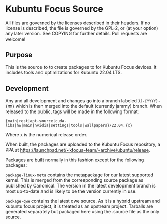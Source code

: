 # Kubuntu Focus Source
All files are governed by the licenses described in their headers. If no license is described, the file is governed by the GPL-2, or (at your option) any later version. See COPYING for further details. Pull requests are welcome!
## Purpose
This is the source to to create packages to for Kubuntu Focus devices. It includes tools and optimizations for
Kubuntu 22.04 LTS.

## Development
Any and all development and changes go into a branch labeled `JJ-{YYYY}-{MM}` which is then merged into the default (currently jammy) branch.  When released to the public, tags will be made in the following format:

```
{main|rest|apt-source|cuda-libs|hw|main|nvidia|settings|tools|wallpapers}/22.04.{x}
```

Where x is the numerical release order.

When built, the packages are uploaded to the Kubuntu Focus repository, a PPA at https://launchpad.net/~kfocus-team/+archive/ubuntu/release.

Packages are built normally in this fashion except for the following packages:

`package-linux-meta` contains the metapackage for our latest supported kernel. This is merged from the corresponding source package as published by Canonical. The version in the latest development branch is most up-to-date and is likely to be the version currently in use.

`package-qwe` contains the latest qwe source. As it is a hybrid upstream and kubuntu focus project, it is treated as an upstream project. Tarballs are generated separately but packaged here using the .source file as the only source.
